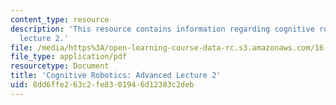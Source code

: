 ```yaml
---
content_type: resource
description: 'This resource contains information regarding cognitive robotics: Advanced
  lecture 2.'
file: /media/https%3A/open-learning-course-data-rc.s3.amazonaws.com/16-412j-cognitive-robotics-spring-2016/8dd6ffe263c2fe8301946d12383c2deb_MIT16_412JS16_L15.pdf
file_type: application/pdf
resourcetype: Document
title: 'Cognitive Robotics: Advanced Lecture 2'
uid: 8dd6ffe2-63c2-fe83-0194-6d12383c2deb
---
```

